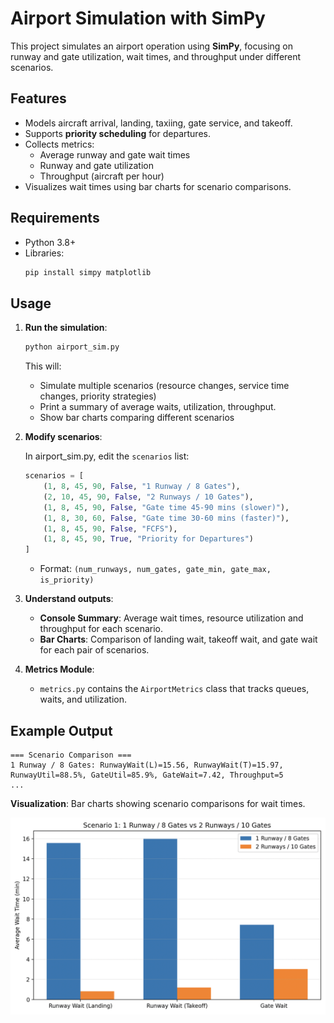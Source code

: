 # Airport Simulation with SimPy

This project simulates an airport operation using **SimPy**, focusing on runway and gate utilization, wait times, and throughput under different scenarios.

## Features

- Models aircraft arrival, landing, taxiing, gate service, and takeoff.
- Supports **priority scheduling** for departures.
- Collects metrics:
  - Average runway and gate wait times
  - Runway and gate utilization
  - Throughput (aircraft per hour)
- Visualizes wait times using bar charts for scenario comparisons.

## Requirements

- Python 3.8+
- Libraries:
  ```bash
  pip install simpy matplotlib
  ```

## Usage

1. **Run the simulation**:

   ```bash
   python airport_sim.py
   ```

   This will:

   - Simulate multiple scenarios (resource changes, service time changes, priority strategies)
   - Print a summary of average waits, utilization, throughput.
   - Show bar charts comparing different scenarios

2. **Modify scenarios**:

   In airport\_sim.py, edit the `scenarios` list:

   ```python
   scenarios = [
       (1, 8, 45, 90, False, "1 Runway / 8 Gates"),
       (2, 10, 45, 90, False, "2 Runways / 10 Gates"),
       (1, 8, 45, 90, False, "Gate time 45-90 mins (slower)"),
       (1, 8, 30, 60, False, "Gate time 30-60 mins (faster)"),
       (1, 8, 45, 90, False, "FCFS"),
       (1, 8, 45, 90, True, "Priority for Departures")
   ]
   ```

   - Format: `(num_runways, num_gates, gate_min, gate_max, is_priority)`

3. **Understand outputs**:

   - **Console Summary**: Average wait times, resource utilization and throughput for each scenario.
   - **Bar Charts**: Comparison of landing wait, takeoff wait, and gate wait for each pair of scenarios.

4. **Metrics Module**:

   - `metrics.py` contains the `AirportMetrics` class that tracks queues, waits, and utilization.

## Example Output

```
=== Scenario Comparison ===
1 Runway / 8 Gates: RunwayWait(L)=15.56, RunwayWait(T)=15.97, RunwayUtil=88.5%, GateUtil=85.9%, GateWait=7.42, Throughput=5
...
```

**Visualization**: Bar charts showing scenario comparisons for wait times.

[](Scenario%201.png)![Scenario 1.png](Scenario%201.png)